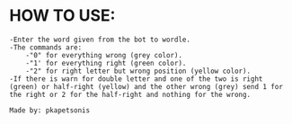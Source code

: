# HOW TO USE:
    -Enter the word given from the bot to wordle.
    -The commands are:
        -"0" for everything wrong (grey color).
        -"1' for everything right (green color).
        -"2" for right letter but wrong position (yellow color).
    -If there is warn for double letter and one of the two is right (green) or half-right (yellow) and the other wrong (grey) send 1 for the right or 2 for the half-right and nothing for the wrong.
      
    Made by: pkapetsonis